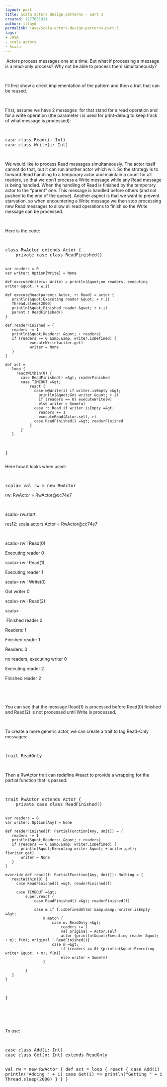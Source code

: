 ```yaml
---
layout: post
title: Scala actors design patterns - part 3
created: 1277631911
author: ittayd
permalink: java/scala-actors-design-patterns-part-3
tags:
- JAVA
- scala actors
- Scala
---
```

<p>&nbsp;Actors process messages one at a time. But what if processing a message is a read-only process? Why not be able to process them simultaneously?</p>
<p>&nbsp;</p>
<p class="MsoNormal">I&rsquo;ll first show a direct implementation of the pattern and then a trait that can be reused.</p>
<p class="MsoNormal">&nbsp;</p>
<p class="MsoNormal">First, assume we have 2 messages<span style="mso-spacerun:yes">&nbsp; </span>for that stand for a read operation and for a write operation (the parameter i is used for print-debug to keep track of what message is processed):</p>
<p class="MsoNormal">&nbsp;</p>
<pre title="code" class="brush: scala;">
case class Read(i: Int)
case class Write(i: Int)</pre>
<p class="MsoNormal">&nbsp;</p>
<p class="MsoNormal">We would like to process Read messages simultaneously. The actor itself cannot do that, but it can run another actor which will. So the strategy is to forward Read handling to a temporary actor and maintain a count for all readers, so that we don&rsquo;t process a Write message while any Read message is being handled. When the handling of Read is finished by the temporary actor to the &ldquo;parent&rdquo; one. This message is handled before others (and not pushed to the end of the queue). Another aspect is that we want to prevent starvation, so when encountering a Write message we then stop processing new Read messages to allow all read operations to finish so the Write message can be processed.</p>
<p class="MsoNormal">&nbsp;</p>
<p class="MsoNormal">Here is the code:</p>
<p class="MsoNormal">&nbsp;</p>
<pre title="code" class="brush: scala;">
class RwActor extends Actor {
    private case class ReadFinished()
   
    var readers = 0
    var writer: Option[Write] = None
   
    def executeWrite(w: Write) = println(&quot;no readers, executing writer &quot; + w.i)
   
    def executeRead(parent: Actor, r: Read) = actor {
       println(&quot;Executing reader &quot; + r.i)
       Thread.sleep(2000)
       println(&quot;Finished reader &quot; + r.i)
       parent ! ReadFinished()
    }
   
    def readerFinished = {
       readers -= 1
       println(&quot;Readers: &quot; + readers)
       if (readers == 0 &amp;&amp; writer.isDefined) {
               executeWrite(writer.get)
               writer = None
       }
    }
   
    def act =
       loop {
         reactWithin(0) {
           case ReadFinished() =&gt; readerFinished
           case TIMEOUT =&gt;
               react {
                 case w@Write(i) if writer.isEmpty =&gt;
                   println(&quot;Got writer &quot; + i)
                   if (readers == 0) executeWrite(w)
                   else writer = Some(w)
                 case r: Read if writer.isEmpty =&gt;
                   readers += 1
                   executeRead(Actor.self, r)
                 case ReadFinished() =&gt; readerFinished
               }
           }
       }
} 
</pre>
<p>Here how it looks when used:</p>
<p>&nbsp;</p>
<pre>
scala&gt; val rw = new RwActor</pre>
<p class="MsoNormal">rw: RwActor = RwActor@cc74e7</p>
<p class="MsoNormal"><o:p>&nbsp;</o:p></p>
<p class="MsoNormal">scala&gt; rw.start</p>
<p class="MsoNormal">res12: scala.actors.Actor = RwActor@cc74e7</p>
<p class="MsoNormal"><o:p>&nbsp;</o:p></p>
<p class="MsoNormal">scala&gt; rw ! Read(0)</p>
<p class="MsoNormal">Executing reader 0</p>
<p class="MsoNormal">scala&gt; rw ! Read(1)</p>
<p class="MsoNormal">Executing reader 1</p>
<p class="MsoNormal">scala&gt; rw ! Write(0)</p>
<p class="MsoNormal">Got writer 0</p>
<p class="MsoNormal">scala&gt; rw ! Read(2)</p>
<p class="MsoNormal">scala&gt;</p>
<p class="MsoNormal"><span style="mso-spacerun:yes">&nbsp;</span>Finished reader 0</p>
<p class="MsoNormal">Readers: 1</p>
<p class="MsoNormal">Finished reader 1</p>
<p class="MsoNormal">Readers: 0</p>
<p class="MsoNormal">no readers, executing writer 0</p>
<p class="MsoNormal">Executing reader 2</p>
<p class="MsoNormal">Finished reader 2</p>
<pre>
&nbsp;</pre>
<p class="MsoNormal">&nbsp;</p>
<p class="MsoNormal">You can see that the message Read(1) is processed before Read(0) finished and Read(2) is not processed until Write is processed.</p>
<p class="MsoNormal"><o:p>&nbsp;</o:p></p>
<p class="MsoNormal">To create a more generic actor, we can create a trait to tag Read-Only messages:</p>
<p class="MsoNormal">&nbsp;</p>
<pre title="code" class="brush: scala;">
trait ReadOnly
</pre>
<p class="MsoNormal">&nbsp;</p>
<p class="MsoNormal">Then a RwActor trait can redefine #react to provide a wrapping for the partial function that is passed:</p>
<p class="MsoNormal" style="margin-bottom:0cm;margin-bottom:.0001pt;line-height:
normal;mso-layout-grid-align:none;text-autospace:none">&nbsp;</p>
<pre title="code" class="brush: scala;">
trait RwActor extends Actor {
    private case class ReadFinished()
 
    var readers = 0
    var writer: Option[Any] = None
   
    def readerFinished(f: PartialFunction[Any, Unit]) = {
       readers -= 1
       println(&quot;Readers: &quot; + readers)
       if (readers == 0 &amp;&amp; writer.isDefined) {
           println(&quot;Executing writer &quot; + writer.get); f(writer.get)
           writer = None
       }
    }
 
    override def react(f: PartialFunction[Any, Unit]): Nothing = {
       reactWithin(0) {
         case ReadFinished() =&gt; readerFinished(f)
 
         case TIMEOUT =&gt;
             super.react {
                 case ReadFinished() =&gt; readerFinished(f)
 
                 case m if f.isDefinedAt(m) &amp;&amp; writer.isEmpty =&gt;
                     m match {
                         case m: ReadOnly =&gt;
                             readers += 1
                             val original = Actor.self
                             actor {println(&quot;Executing reader &quot; + m); f(m); original ! ReadFinished()}
                         case m =&gt;
                             if (readers == 0) {println(&quot;Executing writer &quot; + m); f(m)}
                             else writer = Some(m)
                     }
                            
             }
       }
    } 
}
</pre>
<p class="MsoNormal" style="margin-bottom:0cm;margin-bottom:.0001pt;line-height:
normal;mso-layout-grid-align:none;text-autospace:none">&nbsp;</p>
<p class="MsoNormal" style="margin-bottom:0cm;margin-bottom:.0001pt;line-height:
normal;mso-layout-grid-align:none;text-autospace:none">&nbsp;</p>
<p class="MsoNormal">To use:</p>
<p class="MsoNormal">&nbsp;</p>
<pre title="code" class="brush: scala;">
case class Add(i: Int)
case class Get(n: Int) extends ReadOnly
 
val rw = new RwActor {
   def act = loop {
       react {
          case Add(i) =&gt; println(&quot;Adding &quot; + i)
          case Get(i) =&gt; println(&quot;Getting &quot; + i); Thread.sleep(2000)
       }
   }
}
 </pre>
<p class="MsoNormal" style="margin-bottom:0cm;margin-bottom:.0001pt;line-height:
normal;mso-layout-grid-align:none;text-autospace:none"><b><br />
</b></p>
